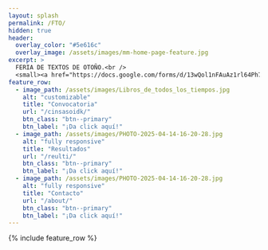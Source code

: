 ```yaml
---
layout: splash
permalink: /FTO/
hidden: true
header:
  overlay_color: "#5e616c"
  overlay_image: /assets/images/mm-home-page-feature.jpg
excerpt: >
  FERIA DE TEXTOS DE OTOÑO.<br />
  <small><a href="https://docs.google.com/forms/d/13wQol1nFAuAz1rl64Ph75WmIGqtalhrLBy1rZt4yMmQ/edit?pli=1">Liga de registro v4.26.2</a></small>
feature_row:
  - image_path: /assets/images/Libros_de_todos_los_tiempos.jpg
    alt: "customizable"
    title: "Convocatoria"
    url: "/cinsasoidk/"
    btn_class: "btn--primary"
    btn_label: "¡Da click aquí!"
  - image_path: /assets/images/PHOTO-2025-04-14-16-20-28.jpg
    alt: "fully responsive"
    title: "Resultados"
    url: "/reulti/"
    btn_class: "btn--primary"
    btn_label: "¡Da click aquí!"
  - image_path: /assets/images/PHOTO-2025-04-14-16-20-28.jpg
    alt: "fully responsive"
    title: "Contacto"
    url: "/about/"
    btn_class: "btn--primary"
    btn_label: "¡Da click aquí!"
---
```


{% include feature_row %}
